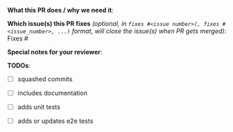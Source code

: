  <!-- If this is your first PR, welcome! Please make sure you read the [contributing guidelines](../CONTRIBUTING.md). -->
<!-- Ensure your PR title complies with the following guidelines
    1. All PRs titles should start with one of the following prefixes
         - `[fix]` for PRs related to bug fixes and patches
         - `[feat]` for PRs related to new features
         - `[improvement]` for PRs related to improvements of existing features
         - `[test]` for PRs related to tests
         - `[CI]` for PRs related to repo CI improvements
         - `[docs]` for PRs related to documentation updates
         - `[deps]` for PRs related to dependency updates
   2. if a PR introduces a breaking change it should include `[breaking]` in the title
   3. if a PR introduces a deprecation it should include `[deprecation]` in the title
-->
**What this PR does / why we need it**:

**Which issue(s) this PR fixes** *(optional, in `fixes #<issue number>(, fixes #<issue_number>, ...)` format, will close the issue(s) when PR gets merged)*:
Fixes #

**Special notes for your reviewer**:

**TODOs**:
<!-- Put an "X" character inside the brackets of each completed task. Some may be optional depending on the PR. -->

- [ ] squashed commits
- [ ] includes documentation
- [ ] adds unit tests
- [ ] adds or updates e2e tests


